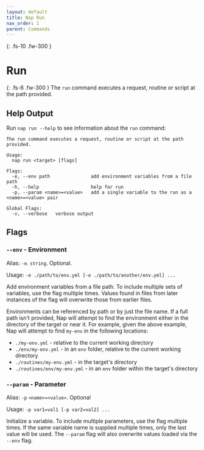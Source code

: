 ```yaml
---
layout: default
title: Nap Run
nav_order: 1
parent: Commands
---
```


{: .fs-10 .fw-300 }
# Run

{: .fs-6 .fw-300 }
The `run` command executes a request, routine or script at the path provided.

## Help Output

Run `nap run --help` to see information about the `run` command:

```
The run command executes a request, routine or script at the path provided.

Usage:
  nap run <target> [flags]

Flags:
  -e, --env path               add environment variables from a file path
  -h, --help                   help for run
  -p, --param <name>=<value>   add a single variable to the run as a <name>=<value> pair

Global Flags:
  -v, --verbose   verbose output
```

## Flags

### `--env` - Environment

Alias: `-e`. `string`. Optional.

Usage: `-e ./path/to/env.yml [-e ./path/to/another/env.yml] ...`

Add environment variables from a file path. To include multiple sets of variables, use the flag multiple times. Values found in files from later instances of the flag will overwrite those from earlier files.

Environments can be referenced by path or by just the file name. If a full path isn't provided, Nap will attempt to find the environment either in the directory of the target or near it. For example, given the above example, Nap will attempt to find `my-env` in the following locations:

* `./my-env.yml` - relative to the current working directory
* `./env/my-env.yml` - in an `env` folder, relative to the current working directory
* `./routines/my-env.yml` - in the target's directory
* `./routines/env/my-env.yml` - in an `env` folder within the target's directory

### `--param` - Parameter

Alias: `-p` `<name>=<value>`. Optional

Usage: `-p var1=val1 [-p var2=val2] ...`

Initialize a variable. To include multiple parameters, use the flag multiple times. If the same variable name is supplied multiple times, only the last value will be used. The `--param` flag will also overwrite values loaded via the `--env` flag.